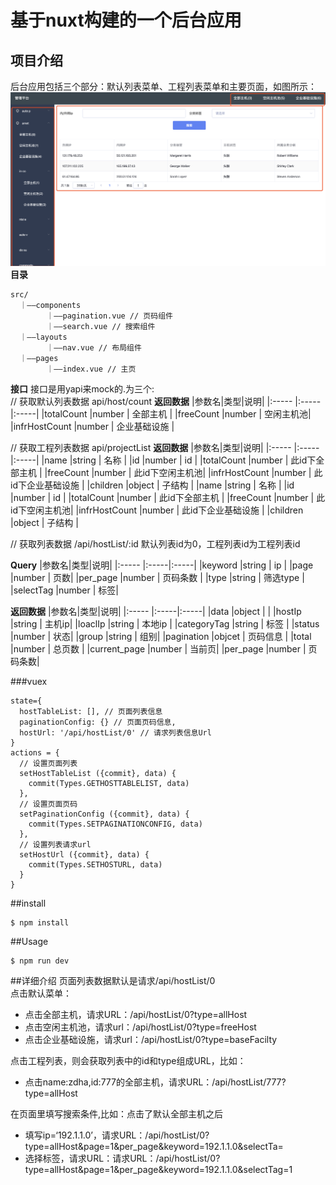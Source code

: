 # 基于nuxt构建的一个后台应用
## 项目介绍
后台应用包括三个部分：默认列表菜单、工程列表菜单和主要页面，如图所示：  
<img src="https://github.com/zhangwinwin/nuxt-admin-element/blob/master/src/assets/%E6%9E%B6%E6%9E%84.png">  
**目录**
```
src/
  ｜——components
        ｜——pagination.vue // 页码组件
        ｜——search.vue // 搜索组件
  ｜——layouts
        ｜——nav.vue // 布局组件
  ｜——pages
        ｜——index.vue // 主页
```
**接口**
接口是用yapi来mock的.为三个:  
// 获取默认列表数据
api/host/count
**返回数据**
|参数名|类型|说明|
|:-----  |:-----|:-----|
|totalCount |number   | 全部主机 |
|freeCount |number   |  空闲主机池|
|infrHostCount |number   | 企业基础设施 |

// 获取工程列表数据
api/projectList
**返回数据**
|参数名|类型|说明|
|:-----  |:-----|:-----|
|name |string   | 名称 |
|id |number   | id |
|totalCount |number   | 此id下全部主机 |
|freeCount |number   |  此id下空闲主机池|
|infrHostCount |number   | 此id下企业基础设施 |
|children |object   | 子结构 |
|name |string   | 名称 |
|id |number   | id |
|totalCount |number   | 此id下全部主机 |
|freeCount |number   |  此id下空闲主机池|
|infrHostCount |number   | 此id下企业基础设施 |
|children |object   | 子结构 |

// 获取列表数据
/api/hostList/:id
默认列表id为0，工程列表id为工程列表id

**Query**
|参数名|类型|说明|
|:-----  |:-----|:-----|
|keyword |string   | ip |
|page |number   |  页数|
|per_page |number   | 页码条数 |
|type |string   | 筛选type |
|selectTag |number   |  标签|

**返回数据**
|参数名|类型|说明|
|:-----  |:-----|:-----|
|data |object   |  |
|hostIp |string   |  主机ip|
|loaclIp |string   | 本地ip |
|categoryTag |string   | 标签 |
|status |number   |  状态|
|group |string   |  组别|
|pagination |objcet   | 页码信息 |
|total |number   | 总页数 |
|current_page |number   |  当前页|
|per_page |number   |  页码条数|


###vuex
```
state={
  hostTableList: [], // 页面列表信息
  paginationConfig: {} // 页面页码信息,
  hostUrl: '/api/hostList/0' // 请求列表信息Url
}
actions = {
  // 设置页面列表
  setHostTableList ({commit}, data) {
    commit(Types.GETHOSTTABLELIST, data)
  },
  // 设置页面页码
  setPaginationConfig ({commit}, data) {
    commit(Types.SETPAGINATIONCONFIG, data)
  },
  // 设置列表请求url
  setHostUrl ({commit}, data) {
    commit(Types.SETHOSTURL, data)
  }
}
 ```

##install
```
$ npm install
```

##Usage
```
$ npm run dev
```

##详细介绍
页面列表数据默认是请求/api/hostList/0  
点击默认菜单：  
* 点击全部主机，请求URL：/api/hostList/0?type=allHost  
* 点击空闲主机池，请求url：/api/hostList/0?type=freeHost
* 点击企业基础设施，请求url：/api/hostList/0?type=baseFacilty

点击工程列表，则会获取列表中的id和type组成URL，比如：  
* 点击name:zdha,id:777的全部主机，请求URL：/api/hostList/777?type=allHost  

在页面里填写搜索条件,比如：点击了默认全部主机之后  
* 填写ip=‘192.1.1.0’，请求URL：/api/hostList/0?type=allHost&page=1&per_page&keyword=192.1.1.0&selectTa=  
* 选择标签，请求URL：请求URL：/api/hostList/0?type=allHost&page=1&per_page&keyword=192.1.1.0&selectTag=1
